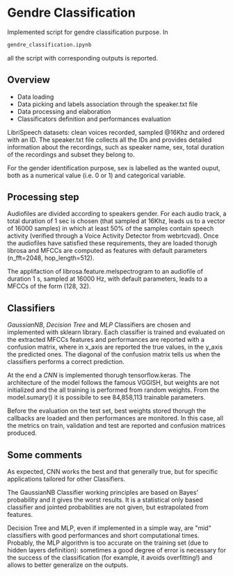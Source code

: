 # Gendre Classification
Implemented script for gendre classification purpose. In 
```bash
gendre_classification.ipynb
```
all the script with corresponding outputs is reported. 

## Overview 
- Data loading
- Data picking and labels association through the speaker.txt file
- Data processing and elaboration
- Classificators definition and performances evaluation 

LibriSpeech datasets: clean voices recorded, sampled @16Khz and ordered with an ID. The speaker.txt file collects all the IDs and provides detailed information about the recordings, such as speaker name, sex, total duration of the recordings and subset they belong to. 

For the gender identification purpose, sex is labelled as the wanted ouput, both as a numerical value (i.e. 0 or 1) and categorical variable. 

## Processing step
Audiofiles are divided according to speakers gender. For each audio track, a total duration of 1 sec is chosen (that sampled at 16Khz, leads us to a vector of 16000 samples) in which at least 50% of the samples contain speech activity (verified through a Voice Activity Detector from webrtcvad). Once the audiofiles have satisfied these requirements, they are loaded thorugh librosa and MFCCs are computed as features with default parameters (n_fft=2048, hop_length=512). 

The applifaction of librosa.feature.melspectrogram to an audiofile of duration 1 s, sampled at 16000 Hz, with default parameters, leads to a MFCCs of the form (128, 32). 

## Classifiers
*GaussianNB*, *Decision Tree* and *MLP* Classifiers are chosen and implemented with sklearn library. Each classifier is trained and evaluated on the extracted MFCCs features and performances are reported with a confusion matrix, where in x_axis are reported the true values, in the y_axis the predicted ones. The diagonal of the confusion matrix tells us when the classifiers performs a correct prediction. 

At the end a *CNN* is implemented thorugh tensorflow.keras. The architecture of the model follows the famous VGGISH, but weights are not initialized and the all training is performed from random weights. From the model.sumary() it is possibile to see 84,858,113 trainable parameters. 

Before the evaluation on the test set, best weights stored thorugh the callbacks are loaded and then performances are monitored. In this case, all the metrics on train, validation and test are reported and confusion matrices produced. 

## Some comments 
As expected, CNN works the best and that generally true, but for specific applications tailored for other Classifiers. 

The GaussianNB Classifier working principles are based on Bayes' probability and it gives the worst results. It is a statistical only based classifier and jointed probabilities are not given, but estrapolated from features.

Decision Tree and MLP, even if implemented in a simple way, are "mid" classifiers with good performances and short computational times. Probably, the MLP algorithm is too accurate on the training set (due to hidden layers definition): sometimes a good degree of error is necessary for the success of the classification (for example, it avoids overfitting!) and allows to better generalize on the outputs.
